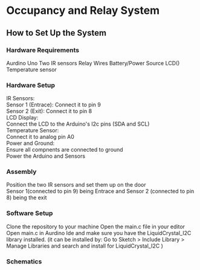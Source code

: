 <h1>Occupancy and Relay System</h1>
 
<h2>How to Set Up the System</h2>
<h3>Hardware Requirements</h3>
Aurdino Uno
Two IR sensors
Relay
Wires
Battery/Power Source
LCD()
Temperature sensor

<h3>Hardware Setup</h3>
IR Sensors:<br>
 Sensor 1 (Entrace): Connect it to pin 9 <br>
 Sensor 2 (Exit): Connect it to pin 8 <br>
LCD Display:<br>
 Connect the LCD to the Arduino's I2c pins (SDA and SCL)<br>
Temperature Sensor:<br>
 Connect it to analog pin A0<br>
Power and Ground:<br>
 Ensure all compnents are connected to ground<br>
 Power the Arduino and Sensors<br>

 

<h3>Assembly</h3>
Position the two IR sensors and set them up on the door<br>
Sensor 1(connected to pin 9) being Entrace and Sensor 2 (connected to pin 8) being the exit


<h3>Software Setup</h3>
Clone the repository to your machine 
Open the main.c file in your editor
Open main.c in Aurdino Ide and make sure you have the LiquidCrystal_I2C library installed.
(it can be installed by: Go to Sketch > Include Library > Manage Libraries and search and install for LiquidCrystal_I2C )

<h3>Schematics</h3>

